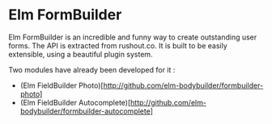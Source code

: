 # Elm FormBuilder

Elm FormBuilder is an incredible and funny way to create outstanding user forms. The API is extracted from rushout.co.
It is built to be easily extensible, using a beautiful plugin system.

Two modules have already been developed for it :

- (Elm FieldBuilder Photo)[http://github.com/elm-bodybuilder/formbuilder-photo]
- (Elm FieldBuilder Autocomplete)[http://github.com/elm-bodybuilder/formbuilder-autocomplete]
